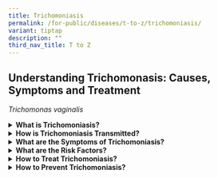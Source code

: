 ```yaml
---
title: Trichomoniasis
permalink: /for-public/diseases/t-to-z/trichomoniasis/
variant: tiptap
description: ""
third_nav_title: T to Z
---
```

<h2>Understanding Trichomonasis: Causes, Symptoms and Treatment</h2>
<p><em>Trichomonas vaginalis</em>
</p>
<div data-type="detailGroup" class="isomer-accordion isomer-accordion-white">
<details class="isomer-details">
<summary><strong>What is Trichomoniasis?</strong>
</summary>
<div data-type="detailsContent" class="isomer-details-content">
<p>Trichomoniasis is a sexually transmitted infection (STI) of the genital
tract caused by the bacteria <em>Trichomonas vaginalis</em>. Women are the
main carriers of the disease; men who are infected are usually asymptomatic.</p>
<p>It is a preventable and curable STI. However, reinfection appears to be
common.&nbsp;</p>
</div>
</details>
<details class="isomer-details">
<summary><strong>How is Trichomoniasis Transmitted?</strong>
</summary>
<div data-type="detailsContent" class="isomer-details-content">
<p>Trichomoniasis is most often transmitted through vaginal, anal, or oral
intercourse with an infected individual.&nbsp;</p>
</div>
</details>
<details class="isomer-details">
<summary><strong>What are the Symptoms of Trichomoniasis?</strong>
</summary>
<div data-type="detailsContent" class="isomer-details-content">
<p>Most people who have trichomoniasis are asymptomatic. When symptoms show,
they can range from mild irritation to severe inflammation.</p>
<p>&nbsp;</p>
<table style="minWidth: 50px">
<colgroup>
<col>
<col>
</colgroup>
<tbody>
<tr>
<td rowspan="1" colspan="1">
<p>For men</p>
</td>
<td rowspan="1" colspan="1">
<ul data-tight="true" class="tight">
<li>
<p>Itching or irritation in the penis;</p>
</li>
<li>
<p>Burning sensation &nbsp;after urinating or ejaculating; or</p>
</li>
<li>
<p>Discharge from the penis.</p>
</li>
</ul>
</td>
</tr>
<tr>
<td rowspan="1" colspan="1">
<p>For women</p>
</td>
<td rowspan="1" colspan="1">
<ul data-tight="true" class="tight">
<li>
<p>Itching, burning sensation, redness or soreness of the genitals;</p>
</li>
<li>
<p>Discomfort when urinating; or</p>
</li>
<li>
<p>Clear, white, yellowish, or greenish vaginal discharge with a fishy smell.</p>
</li>
</ul>
</td>
</tr>
</tbody>
</table>
</div>
</details>
<details class="isomer-details">
<summary><strong>What are the Risk Factors?</strong>
</summary>
<div data-type="detailsContent" class="isomer-details-content">
<p>Risk factors include:</p>
<ul data-tight="true" class="tight">
<li>
<p>Unprotected sex with an infected person;</p>
</li>
<li>
<p>Having multiple sexual partners;</p>
</li>
<li>
<p>Inconsistent condom use;&nbsp;</p>
</li>
<li>
<p>History or current presence of other STIs; or&nbsp;</p>
</li>
<li>
<p>A previous episode of trichomoniasis.</p>
</li>
</ul>
</div>
</details>
<details class="isomer-details">
<summary><strong>How to Treat Trichomoniasis?&nbsp;</strong>&nbsp;</summary>
<div data-type="detailsContent" class="isomer-details-content">
<p>Trichomoniasis can be treated with a course of antibiotics taken over
seven days. However, reinfection appears to be common.</p>
<p>If you are pregnant, untreated trichomoniasis can lead to adverse pregnancy
outcomes.&nbsp;</p>
</div>
</details>
<details class="isomer-details">
<summary><strong>How to Prevent Trichomoniasis?&nbsp;</strong>
</summary>
<div data-type="detailsContent" class="isomer-details-content">
<p>Ways to prevent trichomoniasis include:</p>
<ul data-tight="true" class="tight">
<li>
<p>Informing current or recent sexual partners if you are diagnosed;</p>
</li>
<li>
<p>Avoiding sex until treatment is completed;</p>
</li>
<li>
<p>Using condoms consistently and correctly;&nbsp;</p>
</li>
<li>
<p>Limiting the number of sexual partners; and</p>
</li>
<li>
<p>Getting tested for STIs regularly.</p>
</li>
</ul>
</div>
</details>
</div>
<p></p>